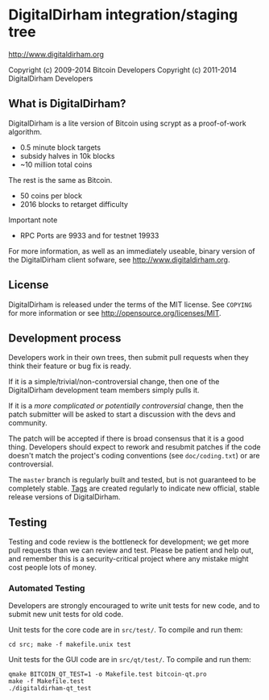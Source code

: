 DigitalDirham integration/staging tree
=======================================

http://www.digitaldirham.org

Copyright (c) 2009-2014 Bitcoin Developers
Copyright (c) 2011-2014 DigitalDirham Developers

What is DigitalDirham?
-----------------------

DigitalDirham is a lite version of Bitcoin using scrypt as a proof-of-work algorithm.
 - 0.5 minute block targets
 - subsidy halves in 10k blocks
 - ~10 million total coins

The rest is the same as Bitcoin.
 - 50 coins per block
 - 2016 blocks to retarget difficulty

Important note
 - RPC Ports are 9933 and for testnet 19933

For more information, as well as an immediately useable, binary version of
the DigitalDirham client sofware, see http://www.digitaldirham.org.

License
-------

DigitalDirham is released under the terms of the MIT license. See `COPYING` for more
information or see http://opensource.org/licenses/MIT.

Development process
-------------------

Developers work in their own trees, then submit pull requests when they think
their feature or bug fix is ready.

If it is a simple/trivial/non-controversial change, then one of the DigitalDirham
development team members simply pulls it.

If it is a *more complicated or potentially controversial* change, then the patch
submitter will be asked to start a discussion with the devs and community.

The patch will be accepted if there is broad consensus that it is a good thing.
Developers should expect to rework and resubmit patches if the code doesn't
match the project's coding conventions (see `doc/coding.txt`) or are
controversial.

The `master` branch is regularly built and tested, but is not guaranteed to be
completely stable. [Tags](https://github.com/digitaldirham-project/digitaldirham/tags) are created
regularly to indicate new official, stable release versions of DigitalDirham.

Testing
-------

Testing and code review is the bottleneck for development; we get more pull
requests than we can review and test. Please be patient and help out, and
remember this is a security-critical project where any mistake might cost people
lots of money.

### Automated Testing

Developers are strongly encouraged to write unit tests for new code, and to
submit new unit tests for old code.

Unit tests for the core code are in `src/test/`. To compile and run them:

    cd src; make -f makefile.unix test

Unit tests for the GUI code are in `src/qt/test/`. To compile and run them:

    qmake BITCOIN_QT_TEST=1 -o Makefile.test bitcoin-qt.pro
    make -f Makefile.test
    ./digitaldirham-qt_test

